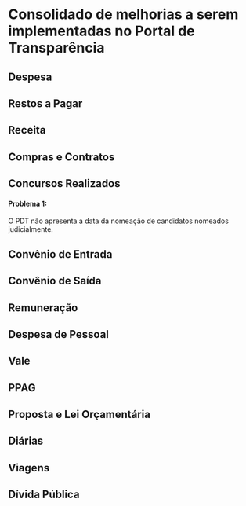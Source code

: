 # Consolidado de melhorias a serem implementadas no Portal de Transparência


## Despesa

## Restos a Pagar

## Receita

## Compras e Contratos

## Concursos Realizados

#### Problema 1:
O PDT não apresenta a data da nomeação de candidatos nomeados judicialmente.


## Convênio de Entrada

## Convênio de Saída

## Remuneração

## Despesa de Pessoal

## Vale

## PPAG

## Proposta e Lei Orçamentária

## Diárias

## Viagens

## Dívida Pública
